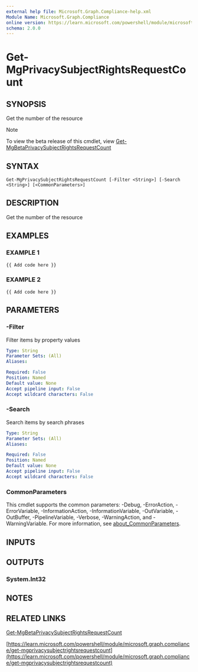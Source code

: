 ```yaml
---
external help file: Microsoft.Graph.Compliance-help.xml
Module Name: Microsoft.Graph.Compliance
online version: https://learn.microsoft.com/powershell/module/microsoft.graph.compliance/get-mgprivacysubjectrightsrequestcount
schema: 2.0.0
---
```


# Get-MgPrivacySubjectRightsRequestCount

## SYNOPSIS
Get the number of the resource

> [!NOTE]
> To view the beta release of this cmdlet, view [Get-MgBetaPrivacySubjectRightsRequestCount](/powershell/module/Microsoft.Graph.Beta.Compliance/Get-MgBetaPrivacySubjectRightsRequestCount?view=graph-powershell-beta)

## SYNTAX

```
Get-MgPrivacySubjectRightsRequestCount [-Filter <String>] [-Search <String>] [<CommonParameters>]
```

## DESCRIPTION
Get the number of the resource

## EXAMPLES

### EXAMPLE 1
```
{{ Add code here }}
```

### EXAMPLE 2
```
{{ Add code here }}
```

## PARAMETERS

### -Filter
Filter items by property values

```yaml
Type: String
Parameter Sets: (All)
Aliases:

Required: False
Position: Named
Default value: None
Accept pipeline input: False
Accept wildcard characters: False
```

### -Search
Search items by search phrases

```yaml
Type: String
Parameter Sets: (All)
Aliases:

Required: False
Position: Named
Default value: None
Accept pipeline input: False
Accept wildcard characters: False
```

### CommonParameters
This cmdlet supports the common parameters: -Debug, -ErrorAction, -ErrorVariable, -InformationAction, -InformationVariable, -OutVariable, -OutBuffer, -PipelineVariable, -Verbose, -WarningAction, and -WarningVariable. For more information, see [about_CommonParameters](http://go.microsoft.com/fwlink/?LinkID=113216).

## INPUTS

## OUTPUTS

### System.Int32
## NOTES

## RELATED LINKS
[Get-MgBetaPrivacySubjectRightsRequestCount](/powershell/module/Microsoft.Graph.Beta.Compliance/Get-MgBetaPrivacySubjectRightsRequestCount?view=graph-powershell-beta)

[https://learn.microsoft.com/powershell/module/microsoft.graph.compliance/get-mgprivacysubjectrightsrequestcount](https://learn.microsoft.com/powershell/module/microsoft.graph.compliance/get-mgprivacysubjectrightsrequestcount)


